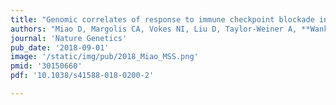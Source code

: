 ```yaml
---
title: "Genomic correlates of response to immune checkpoint blockade in microsatellite-stable solid tumors"
authors: "Miao D, Margolis CA, Vokes NI, Liu D, Taylor-Weiner A, **Wankowicz SA**, Adeegbe D, Keliher D, Schilling B, Tracy A, Manos M, Chau N, Hanna G, Polak P, Rodig SJ, Signoretti S, Sholl L, Engelman J, Getz G, Janne PA, Haddad RI, Choueiri TK, Barbie DA, Haq R, Awad MM, Schadendorf D, Hodi FS, Bellmunt J, Wong KK, Hammerman P, Van Allen, EM."
journal: 'Nature Genetics'
pub_date: '2018-09-01'
image: '/static/img/pub/2018_Miao_MSS.png'
pmid: '30150660'
pdf: '10.1038/s41588-018-0200-2'

---
```

